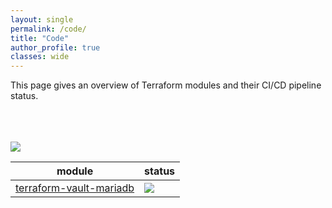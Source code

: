 ```yaml
---
layout: single
permalink: /code/
title: "Code"
author_profile: true
classes: wide
---
```


This page gives an overview of Terraform modules and their CI/CD pipeline status.  
<br><br><br>

![](https://www.datocms-assets.com/2885/1620155113-brandhcterraformprimaryattributedcolor.svg)

|module|status|
|-|-|
|[terraform-vault-mariadb](https://github.com/repping/terraform-vault-mariadb)|![](https://github.com/repping/terraform-vault-mariadb/actions/workflows/terraform.yml/badge.svg?branch=main)|